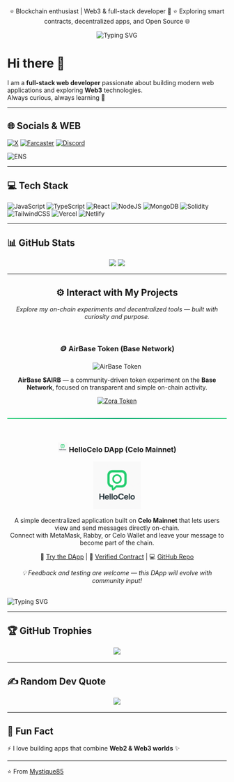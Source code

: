 <!-- Static text in one line -->
<p align="center">
⭐ Blockchain enthusiast | Web3 & full-stack developer 🌱 ⭐ Exploring smart contracts, decentralized apps, and Open Source 🌐
</p>

<!-- Typing effect for welcome message -->
<p align="center">
  <img src="https://readme-typing-svg.herokuapp.com?font=Courier+Prime&weight=700&size=28&pause=800&color=FFFFFF&center=true&vCenter=true&width=700&lines=Welcome+to+my+GitHub+profile!" alt="Typing SVG" />
</p>

# Hi there 👋

I am a **full-stack web developer** passionate about building modern web applications and exploring **Web3** technologies.  
Always curious, always learning 🌱

---

## 🌐 Socials & WEB

[![X](https://img.shields.io/badge/Twitter-%231DA1F2.svg?logo=Twitter&logoColor=white)](https://x.com/AirdropsXPay)
[![Farcaster](https://img.shields.io/badge/Farcaster-7B3FE4?logo=farcaster&logoColor=white)](https://farcaster.xyz/mysticpol.eth)
[![Discord](https://img.shields.io/badge/Discord-%235865F2.svg?logo=discord&logoColor=white)](https://discord.gg/6sMKzMMH8J)

![ENS](https://img.shields.io/badge/ENS-mysticpol.eth-blue?logo=ethereum)

---

## 💻 Tech Stack

![JavaScript](https://img.shields.io/badge/javascript-%23323330.svg?style=for-the-badge&logo=javascript&logoColor=%23F7DF1E)
![TypeScript](https://img.shields.io/badge/typescript-%23007ACC.svg?style=for-the-badge&logo=typescript&logoColor=white)
![React](https://img.shields.io/badge/react-%2320232a.svg?style=for-the-badge&logo=react&logoColor=%2361DAFB)
![NodeJS](https://img.shields.io/badge/node.js-6DA55F?style=for-the-badge&logo=node.js&logoColor=white)
![MongoDB](https://img.shields.io/badge/MongoDB-%234ea94b.svg?style=for-the-badge&logo=mongodb&logoColor=white)
![Solidity](https://img.shields.io/badge/Solidity-%23363636.svg?style=for-the-badge&logo=solidity&logoColor=white)
![TailwindCSS](https://img.shields.io/badge/tailwindcss-%2338B2AC.svg?style=for-the-badge&logo=tailwind-css&logoColor=white)
![Vercel](https://img.shields.io/badge/vercel-%23000000.svg?style=for-the-badge&logo=vercel&logoColor=white)
![Netlify](https://img.shields.io/badge/netlify-%2300C7B7.svg?style=for-the-badge&logo=netlify&logoColor=white)

---

## 📊 GitHub Stats

<p align="center">
  <img src="https://github-readme-stats.vercel.app/api?username=Mystique85&theme=radical&hide_border=false&include_all_commits=true&count_private=true" height="160" />
  <img src="https://github-readme-streak-stats.herokuapp.com/?user=Mystique85&theme=radical&hide_border=false" height="160" />
</p>

---

<h2 align="center">⚙️ Interact with My Projects</h2>

<p align="center">
  <em>Explore my on-chain experiments and decentralized tools — built with curiosity and purpose.</em>
</p>

<br/>

<!-- PROJECT 1: AIRBASE -->
<div align="center">
  <h3>🪙 AirBase Token (Base Network)</h3>
  <img src="https://github.com/Mystique85.png" alt="AirBase Token" width="100" height="100"/>
  <p><strong>AirBase $AIRB</strong> — a community-driven token experiment on the <b>Base Network</b>, focused on transparent and simple on-chain activity.</p>
  
  <a href="https://farcoins.xyz/token/mysticpol.eth">
    <img src="https://img.shields.io/badge/Explore%20Token%20on%20Zora-Base-3A7BD5?style=for-the-badge" alt="Zora Token"/>
  </a>
</div>

<br/>

<hr style="height: 2px; border: none; background: linear-gradient(to right, #35D07F, #00A86B, #35D07F);" />

<br/>

<!-- PROJECT 2: HELLOCELO -->
<div align="center">
  <h3><img src="https://raw.githubusercontent.com/Mystique85/HelloCelo/main/logohellocelo.png" alt="Celo Logo" width="22"/> HelloCelo DApp (Celo Mainnet)</h3>
  <img src="https://raw.githubusercontent.com/Mystique85/HelloCelo/main/logohellocelo.png" alt="HelloCelo Logo" width="110" height="110"/>

  <p>
    A simple decentralized application built on <b>Celo Mainnet</b> that lets users view and send messages directly on-chain.<br/>
    Connect with MetaMask, Rabby, or Celo Wallet and leave your message to become part of the chain.
  </p>

  <p>
    🔗 <a href="https://mystique85.github.io/HelloCelo/">Try the DApp</a> |
    🧾 <a href="https://celo.blockscout.com/address/0x88Fd392bC4d948DaD1d27B73cad89fF34507EA9B?tab=contract">Verified Contract</a> |
    💻 <a href="https://github.com/Mystique85/HelloCelo">GitHub Repo</a>
  </p>

  <em>💡 Feedback and testing are welcome — this DApp will evolve with community input!</em>
</div>

<br/>
  <!-- Typing effect for activity message -->
  <img src="https://readme-typing-svg.herokuapp.com?font=Courier+Prime&weight=700&size=24&pause=800&color=FFFFFF&center=true&vCenter=true&width=700&lines=You+can+help+build+activity+on+Base+%26+Celo!" alt="Typing SVG" />
</div>

---

## 🏆 GitHub Trophies

<p align="center">
  <img src="https://github-profile-trophy.vercel.app/?username=Mystique85&theme=radical&no-frame=false&no-bg=true&margin-w=4" />
</p>

---

## ✍️ Random Dev Quote

<p align="center">
  <img src="https://quotes-github-readme.vercel.app/api?type=horizontal&theme=radical" />
</p>

---

## 🔗 Fun Fact

⚡ I love building apps that combine **Web2 & Web3 worlds** ✨

---

⭐️ From [Mystique85](https://github.com/Mystique85)
